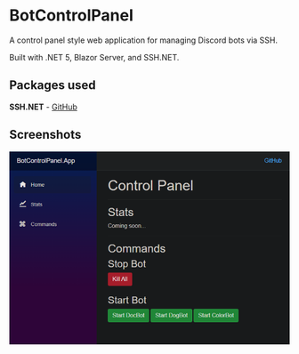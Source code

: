 # BotControlPanel
A control panel style web application for managing Discord bots via SSH.

Built with .NET 5, Blazor Server, and SSH.NET.

## Packages used
**SSH.NET** - [GitHub](https://github.com/sshnet/SSH.NET)

## Screenshots

![image](/Documentation/Images/UI.png)
